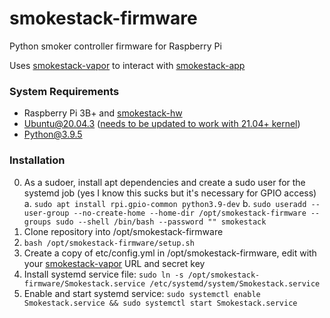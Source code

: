 # smokestack-firmware
Python smoker controller firmware for Raspberry Pi

Uses [smokestack-vapor](https://github.com/magnolialogic/smokestack-vapor) to interact with [smokestack-app](https://github.com/magnolialogic/smokestack-app)

### System Requirements
* Raspberry Pi 3B+ and [smokestack-hw](https://github.com/magnolialogic/smokestack-hw)
* Ubuntu@20.04.3 ([needs to be updated to work with 21.04+ kernel](https://ubuntu.com/tutorials/gpio-on-raspberry-pi#1-overview))
* Python@3.9.5

### Installation
0. As a sudoer, install apt dependencies and create a sudo user for the systemd job (yes I know this sucks but it's necessary for GPIO access)
   a. `sudo apt install rpi.gpio-common python3.9-dev`
   b. `sudo useradd --user-group --no-create-home --home-dir /opt/smokestack-firmware --groups sudo --shell /bin/bash --password "" smokestack`
1. Clone repository into /opt/smokestack-firmware
2. `bash /opt/smokestack-firmware/setup.sh`
3. Create a copy of etc/config.yml in /opt/smokestack-firmware, edit with your [smokestack-vapor](https://github.com/magnolialogic/smokestack-vapor) URL and secret key
4. Install systemd service file: `sudo ln -s /opt/smokestack-firmware/Smokestack.service /etc/systemd/system/Smokestack.service`
5. Enable and start systemd service: `sudo systemctl enable Smokestack.service && sudo systemctl start Smokestack.service`
